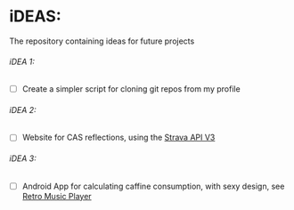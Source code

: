 # iDEAS:
The repository containing ideas for future projects

###### iDEA 1:
- [ ] Create a simpler script for cloning git repos from my profile


###### iDEA 2:
- [ ] Website for CAS reflections, using the [Strava API V3](https://developers.strava.com/docs/)
###### iDEA 3:
- [ ] Android App for calculating caffine consumption, with sexy design, see [Retro Music Player](https://github.com/h4h13/RetroMusicApp/blob/master/README.md)
